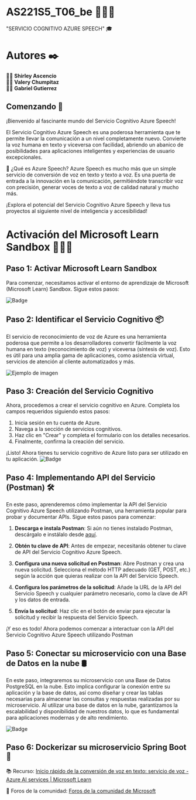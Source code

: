 # AS221S5_T06_be 👨🏻‍💻 
"SERVICIO COGNITIVO AZURE SPEECH" 🎓 

# Autores ✒️

👩‍💻 **Shirley Ascencio**  
👩‍💼 **Valery Chumpitaz**  
👨‍💻 **Gabriel Gutierrez**



## Comenzando 🚀

¡Bienvenido al fascinante mundo del Servicio Cognitivo Azure Speech!

El Servicio Cognitivo Azure Speech es una poderosa herramienta que te permite llevar la comunicación a un nivel completamente nuevo. Convierte la voz humana en texto y viceversa con facilidad, abriendo un abanico de posibilidades para aplicaciones inteligentes y experiencias de usuario excepcionales.

🎤 ¿Qué es Azure Speech?
Azure Speech es mucho más que un simple servicio de conversión de voz en texto y texto a voz. Es una puerta de entrada a la innovación en la comunicación, permitiéndote transcribir voz con precisión, generar voces de texto a voz de calidad natural y mucho más.

¡Explora el potencial del Servicio Cognitivo Azure Speech y lleva tus proyectos al siguiente nivel de inteligencia y accesibilidad!

# Activación del Microsoft Learn Sandbox 👨🏻‍💻 

## Paso 1: Activar Microsoft Learn Sandbox
Para comenzar, necesitamos activar el entorno de aprendizaje de Microsoft (Microsoft Learn) Sandbox. Sigue estos pasos:

![Badge](https://learn-attachment.microsoft.com/api/attachments/790c643b-5eb2-40f8-8224-54232a4be5fd?platform=QnA)

## Paso 2: Identificar el Servicio Cognitivo 📦 
El servicio de reconocimiento de voz de Azure es una herramienta poderosa que permite a los desarrolladores convertir fácilmente la voz humana en texto (reconocimiento de voz) y viceversa (síntesis de voz). Esto es útil para una amplia gama de aplicaciones, como asistencia virtual, servicios de atención al cliente automatizados y más.

![Ejemplo de imagen](https://encrypted-tbn0.gstatic.com/images?q=tbn:ANd9GcTJEwQs8Z3MYVV2f2XjH4SlqzKlsmJx_mvRHbPk9UkUWw&s)

## Paso 3: Creación del Servicio Cognitivo
Ahora, procedemos a crear el servicio cognitivo en Azure. Completa los campos requeridos siguiendo estos pasos:

1. Inicia sesión en tu cuenta de Azure.
2. Navega a la sección de servicios cognitivos.
3. Haz clic en "Crear" y completa el formulario con los detalles necesarios.
4. Finalmente, confirma la creación del servicio.

¡Listo! Ahora tienes tu servicio cognitivo de Azure listo para ser utilizado en tu aplicación.
![Badge](https://miro.medium.com/v2/resize:fit:1400/1*MiY3_tIQVdFgerM8UVPV5w.png )

## Paso 4: Implementando API del Servicio (Postman) 🛠️

En este paso, aprenderemos cómo implementar la API del Servicio Cognitivo Azure Speech utilizando Postman, una herramienta popular para probar y documentar APIs. Sigue estos pasos para comenzar:

1. **Descarga e instala Postman**: Si aún no tienes instalado Postman, descárgalo e instálalo desde [aquí](https://www.postman.com/downloads/).

2. **Obtén tu clave de API**: Antes de empezar, necesitarás obtener tu clave de API del Servicio Cognitivo Azure Speech.

3. **Configura una nueva solicitud en Postman**: Abre Postman y crea una nueva solicitud. Selecciona el método HTTP adecuado (GET, POST, etc.) según la acción que quieras realizar con la API del Servicio Speech.

4. **Configura los parámetros de la solicitud**: Añade la URL de la API del Servicio Speech y cualquier parámetro necesario, como la clave de API y los datos de entrada.

5. **Envía la solicitud**: Haz clic en el botón de enviar para ejecutar la solicitud y recibir la respuesta del Servicio Speech.

¡Y eso es todo! Ahora podemos comenzar a interactuar con la API del Servicio Cognitivo Azure Speech utilizando Postman


## Paso 5: Conectar su microservicio con una Base de Datos en la nube 🛢️
En este paso, integraremos su microservicio con una Base de Datos PostgreSQL en la nube. Esto implica configurar la conexión entre su aplicación y la base de datos, así como diseñar y crear las tablas necesarias para almacenar las consultas y respuestas realizadas por su microservicio. Al utilizar una base de datos en la nube, garantizamos la escalabilidad y disponibilidad de nuestros datos, lo que es fundamental para aplicaciones modernas y de alto rendimiento.


![Badge](https://kinsta.com/wp-content/uploads/2022/02/postgres-logo.png) 

## Paso 6: Dockerizar su microservicio Spring Boot 🐳



📚 Recurso: [Inicio rápido de la conversión de voz en texto: servicio de voz - Azure AI services | Microsoft Learn](https://learn.microsoft.com/es-es/azure/cognitive-services/speech-service/get-started)

💬 Foros de la comunidad: [Foros de la comunidad de Microsoft](https://docs.microsoft.com/es-es/answers/topics/azure-speech-service.html)

